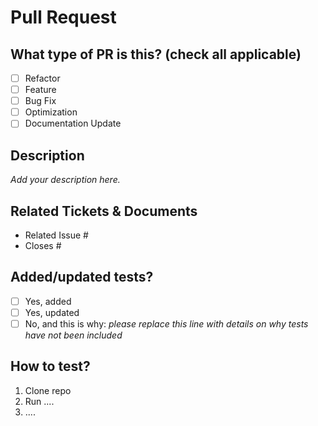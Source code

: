 # Pull Request

## What type of PR is this? (check all applicable)

- [ ] Refactor
- [ ] Feature
- [ ] Bug Fix
- [ ] Optimization
- [ ] Documentation Update

## Description

_Add your description here._

## Related Tickets & Documents

- Related Issue #
- Closes #

## Added/updated tests?

- [ ] Yes, added
- [ ] Yes, updated
- [ ] No, and this is why: _please replace this line with details on why tests have not been included_

## How to test?

1. Clone repo
2. Run ....
3. ....
